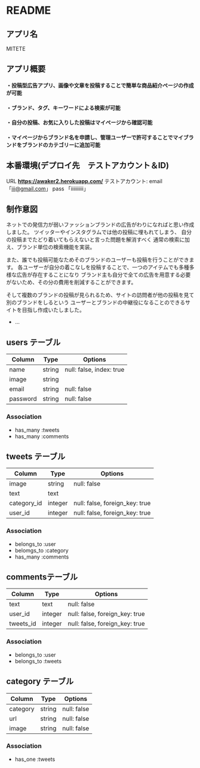 # README

## アプリ名
MITETE

## アプリ概要

#### ・投稿型広告アプリ、画像や文章を投稿することで簡単な商品紹介ページの作成が可能
#### ・ブランド、タグ、キーワードによる検索が可能
#### ・自分の投稿、お気に入りした投稿はマイページから確認可能
#### ・マイページからブランド名を申請し、管理ユーザーで許可することでマイブランドをブランドのカテゴリーに追加可能

## 本番環境(デプロイ先　テストアカウント＆ID)

URL **https://awaker2.herokuapp.com/**
テストアカウント: email 「iii@gmail.com」
             pass  「iiiiiiiiii」

## 制作意図

ネットでの発信力が弱いファッションブランドの広告がわりになればと思い作成しました。
ツイッターやインスタグラムでは他の投稿に埋もれてしまう、
自分の投稿までたどり着いてもらえないと言った問題を解消すべく
通常の検索に加え、ブランド単位の検索機能を実装。

また、誰でも投稿可能なためそのブランドのユーザーも投稿を行うことができます。
各ユーザーが自分の着こなしを投稿することで、一つのアイテムでも多種多様な広告が存在することになり
ブランド主も自分で全ての広告を用意する必要がないため、その分の費用を削減することができます。

そして複数のブランドの投稿が見られるため、サイトの訪問者が他の投稿を見て別のブランドをしるという
ユーザーとブランドの中継役になることのできるサイトを目指し作成いたしました。



* ...
## users テーブル

|Column|Type|Options|
|------|----|-------|
|name|string|null: false, index: true|
|image|string|
|email|string|null: false|
|password|string|null: false|
### Association
- has_many :tweets
- has_many :comments

## tweets テーブル

|Column|Type|Options|
|------|----|-------|
|image|string|null: false|
|text|text|
|category_id|integer|null: false, foreign_key: true|
|user_id|integer|null: false, foreign_key: true|
### Association
- belongs_to :user
- belomgs_to :category
- has_many :comments

## commentsテーブル
|Column|Type|Options|
|------|----|-------|
|text|text|null: false|
|user_id|integer|null: false, foreign_key: true|
|tweets_id|integer|null: false, foreign_key: true|
### Association
- belongs_to :user
- belongs_to :tweets

## category テーブル
|Column|Type|Options|
|------|----|-------|
|category|string|null: false|
|url|string|null: false|
|image|string|null: false|
### Association
- has_one :tweets
